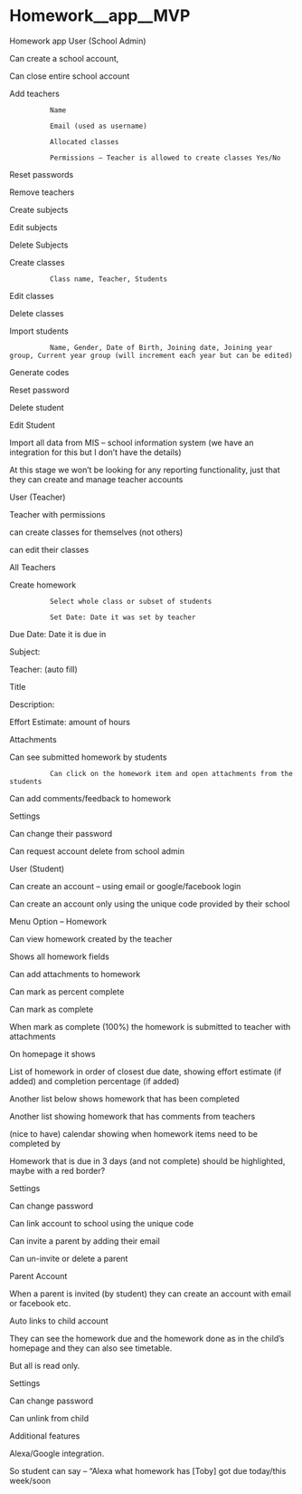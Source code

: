 # Homework__app__MVP
Homework app
User (School Admin)

Can create a school account,

Can close entire school account

 

Add teachers

              Name

              Email (used as username)

              Allocated classes

              Permissions – Teacher is allowed to create classes Yes/No

Reset passwords

Remove teachers

 

Create subjects

Edit subjects

Delete Subjects

 

Create classes

              Class name, Teacher, Students

Edit classes

Delete classes

 

Import students

              Name, Gender, Date of Birth, Joining date, Joining year group, Current year group (will increment each year but can be edited)

Generate codes

Reset password

Delete student

Edit Student

 

Import all data from MIS – school information system (we have an integration for this but I don’t have the details)

 

At this stage we won’t be looking for any reporting functionality, just that they can create and manage teacher accounts

 

User (Teacher)

 

Teacher with permissions

can create classes for themselves (not others)

can edit their classes

 

All Teachers

Create homework

              Select whole class or subset of students

              Set Date: Date it was set by teacher

Due Date: Date it is due in

Subject:

Teacher: (auto fill)

Title

Description:

Effort Estimate: amount of hours

Attachments

 

Can see submitted homework by students

              Can click on the homework item and open attachments from the students

Can add comments/feedback to homework

 

 

Settings

Can change their password

Can request account delete from school admin

 

 

User (Student)

 

Can create an account – using email or google/facebook login

Can create an account only using the unique code provided by their school

 

Menu Option – Homework

Can view homework created by the teacher

Shows all homework fields

Can add attachments to homework

Can mark as percent complete

Can mark as complete

When mark as complete (100%) the homework is submitted to teacher with attachments

 

On homepage it shows

List of homework in order of closest due date, showing effort estimate (if added) and completion percentage (if added)

Another list below shows homework that has been completed

Another list showing homework that has comments from teachers

 

(nice to have) calendar showing when homework items need to be completed by

 

Homework that is due in 3 days (and not complete) should be highlighted, maybe with a red border?

 

Settings

Can change password

Can link account to school using the unique code

Can invite a parent by adding their email

Can un-invite or delete a parent

 

Parent Account

 

When a parent is invited (by student) they can create an account with email or facebook etc.

Auto links to child account

 

They can see the homework due and the homework done as in the child’s homepage and they can also see timetable.

But all is read only.

 

Settings

Can change password

Can unlink from child

 

 

Additional features

 

Alexa/Google integration.

So student can say – “Alexa what homework has [Toby] got due today/this week/soon

